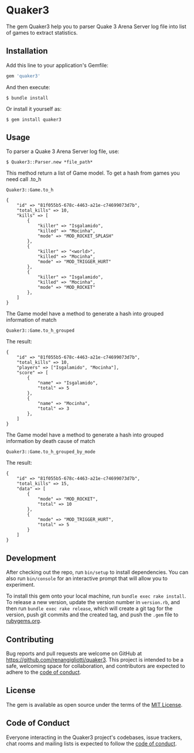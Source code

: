 # Quaker3

The gem Quaker3 help you to parser Quake 3 Arena Server log file into list of games to extract statistics.

## Installation

Add this line to your application's Gemfile:

```ruby
gem 'quaker3'
```

And then execute:

    $ bundle install

Or install it yourself as:

    $ gem install quaker3

## Usage

To parser a Quake 3 Arena Server log file, use:

    $ Quaker3::Parser.new *file_path*

This method return a list of Game model.
To get a hash from games you need call .to_h 

    Quaker3::Game.to_h

    {
        "id" => "81f055b5-678c-4463-a21e-c74699073d7b",
        "total_kills" => 10,
        "kills" => [
            {  
                "killer" => "Isgalamido",
                "killed" => "Mocinha",
                "mode" => "MOD_ROCKET_SPLASH"
            },
            {  
                "killer" => "<world>",
                "killed" => "Mocinha",
                "mode" => "MOD_TRIGGER_HURT"
            },
            {  
                "killer" => "Isgalamido",
                "killed" => "Mocinha",
                "mode" => "MOD_ROCKET"
            },
        ]
    }

The Game model have a method to generate a hash into grouped information of match

    Quaker3::Game.to_h_grouped

The result:

    {
        "id" => "81f055b5-678c-4463-a21e-c74699073d7b",
        "total_kills" => 10,
        "players" => ["Isgalamido", "Mocinha"],
        "score" => [
            {  
                "name" => "Isgalamido",
                "total" => 5
            },
            {  
                "name" => "Mocinha",
                "total" => 3
            },
        ]
    }

The Game model have a method to generate a hash into grouped information by death cause of match

    Quaker3::Game.to_h_grouped_by_mode

The result:

    {
        "id" => "81f055b5-678c-4463-a21e-c74699073d7b",
        "total_kills" => 15,
        "data" => [
            {
                "mode" => "MOD_ROCKET",
                "total" => 10
            },
            {
                "mode" => "MOD_TRIGGER_HURT",
                "total" => 5
            }
        ]
    }

## Development

After checking out the repo, run `bin/setup` to install dependencies. You can also run `bin/console` for an interactive prompt that will allow you to experiment.

To install this gem onto your local machine, run `bundle exec rake install`. To release a new version, update the version number in `version.rb`, and then run `bundle exec rake release`, which will create a git tag for the version, push git commits and the created tag, and push the `.gem` file to [rubygems.org](https://rubygems.org).

## Contributing

Bug reports and pull requests are welcome on GitHub at https://github.com/renangigliotti/quaker3. This project is intended to be a safe, welcoming space for collaboration, and contributors are expected to adhere to the [code of conduct](https://github.com/renangigliotti/quaker/blob/main/CODE_OF_CONDUCT.md).

## License

The gem is available as open source under the terms of the [MIT License](https://opensource.org/licenses/MIT).

## Code of Conduct

Everyone interacting in the Quaker3 project's codebases, issue trackers, chat rooms and mailing lists is expected to follow the [code of conduct](https://github.com/[USERNAME]/quaker/blob/main/CODE_OF_CONDUCT.md).
